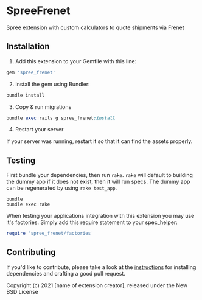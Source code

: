 # SpreeFrenet

Spree extension with custom calculators to quote shipments via Frenet

## Installation

1. Add this extension to your Gemfile with this line:
  ```ruby
  gem 'spree_frenet'
  ```

2. Install the gem using Bundler:
  ```ruby
  bundle install
  ```

3. Copy & run migrations
  ```ruby
  bundle exec rails g spree_frenet:install
  ```

4. Restart your server

  If your server was running, restart it so that it can find the assets properly.

## Testing

First bundle your dependencies, then run `rake`. `rake` will default to building the dummy app if it does not exist, then it will run specs. The dummy app can be regenerated by using `rake test_app`.

```shell
bundle
bundle exec rake
```

When testing your applications integration with this extension you may use it's factories.
Simply add this require statement to your spec_helper:

```ruby
require 'spree_frenet/factories'
```


## Contributing

If you'd like to contribute, please take a look at the
[instructions](CONTRIBUTING.md) for installing dependencies and crafting a good
pull request.

Copyright (c) 2021 [name of extension creator], released under the New BSD License
